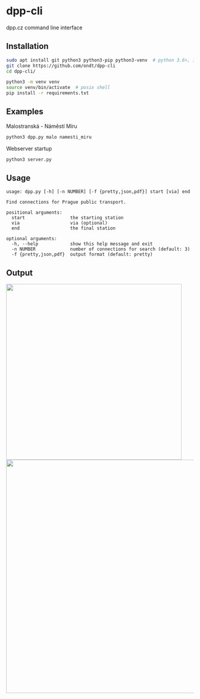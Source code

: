 # dpp-cli
dpp.cz command line interface



## Installation
```bash
sudo apt install git python3 python3-pip python3-venv  # python 3.6+, ideally
git clone https://github.com/ondt/dpp-cli
cd dpp-cli/

python3 -m venv venv
source venv/bin/activate  # posix shell
pip install -r requirements.txt
```



## Examples
Malostranská - Náměstí Míru
```bash
python3 dpp.py malo namesti_miru
```

Webserver startup
```bash
python3 server.py
```



## Usage
```
usage: dpp.py [-h] [-n NUMBER] [-f {pretty,json,pdf}] start [via] end

Find connections for Prague public transport.

positional arguments:
  start                 the starting station
  via                   via (optional)
  end                   the final station

optional arguments:
  -h, --help            show this help message and exit
  -n NUMBER             number of connections for search (default: 3)
  -f {pretty,json,pdf}  output format (default: pretty)
```




## Output
<img src="https://user-images.githubusercontent.com/20520951/75614314-cda9af00-5b37-11ea-82cf-db3009d36966.png" width="471">
<img src="https://user-images.githubusercontent.com/20520951/75614376-5fb1b780-5b38-11ea-8158-d5f92c3755bd.png" width="625">

